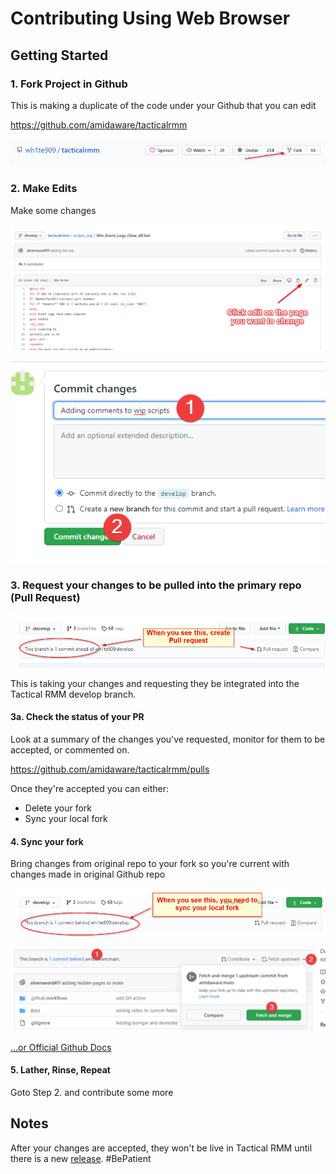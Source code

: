 # Contributing Using Web Browser

## Getting Started

### 1. Fork Project in Github

This is making a duplicate of the code under your Github that you can edit

<https://github.com/amidaware/tacticalrmm>

![ForkIt](images/vscode-forkit.png)

### 2. Make Edits

Make some changes

![Edit](images/contribute_browser_make_changes.png)

![Edit](images/contribute_browser_make_changes2.png)

### 3. Request your changes to be pulled into the primary repo (Pull Request)

![Changes you've made need integration with master repo](images/trmm_contribute-notice.png)

This is taking your changes and requesting they be integrated into the Tactical RMM develop branch.

#### 3a. Check the status of your PR

Look at a summary of the changes you've requested, monitor for them to be accepted, or commented on.

<https://github.com/amidaware/tacticalrmm/pulls>

Once they're accepted you can either:
* Delete your fork
* Sync your local fork

#### 4. Sync your fork

Bring changes from original repo to your fork so you're current with changes made in original Github repo

![Sync Fork](images/trmm_need_sync_local_fork.png)

![fetch and merge](images/contribute_browser_fetchandmerge.png)

[...or Official Github Docs](https://docs.github.com/en/github/collaborating-with-issues-and-pull-requests/syncing-a-fork)

#### 5. Lather, Rinse, Repeat

Goto Step 2. and contribute some more

## Notes

After your changes are accepted, they won't be live in Tactical RMM until there is a new [release](https://github.com/amidaware/tacticalrmm/releases). #BePatient
